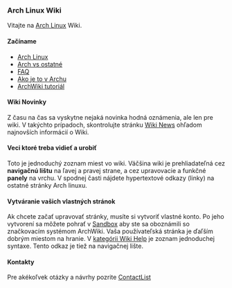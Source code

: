 ### Arch Linux Wiki

Vitajte na [Arch Linux](/index.php/Arch_Linux "Arch Linux") Wiki.

#### Začíname

*   [Arch Linux](/index.php/ArchLinux_(Slovensky) "ArchLinux (Slovensky)")
*   [Arch vs ostatné](/index.php/Arch_vs_Ostatn%C3%A9_distrib%C3%BAcie "Arch vs Ostatné distribúcie")
*   [FAQ](/index.php/FAQ_(Slovensk%C3%BD) "FAQ (Slovenský)")
*   [Ako je to v Archu](/index.php/Ako_je_to_v_Archu "Ako je to v Archu")
*   [ArchWiki tutoriál](/index.php/ArchWiki_tutori%C3%A1l "ArchWiki tutoriál")

#### Wiki Novinky

Z času na čas sa vyskytne nejaká novinka hodná oznámenia, ale len pre wiki. V takýchto prípadoch, skontrolujte stránku [Wiki News](/index.php/Wiki_News "Wiki News") ohľadom najnovších informácií o Wiki.

#### Veci ktoré treba vidieť a urobiť

Toto je jednoduchý zoznam miest vo wiki. Väčšina wiki je prehliadateľná cez **navigačnú lištu** na ľavej a pravej strane, a cez upravovacie a funkčné **panely** na vrchu. V spodnej časti nájdete hypertextové odkazy (linky) na ostatné stránky Arch linuxu.

#### Vytváranie vašich vlastných stránok

Ak chcete začať upravovať stránky, musíte si vytvoriť vlastné konto. Po jeho vytvorení sa môžete pohrať v [Sandbox](/index.php/Sandbox "Sandbox") aby ste sa oboznámili so značkovacím systémom ArchWiki. Vaša používateľská stránka je ďaľším dobrým miestom na hranie. V [kategórii Wiki Help](/index.php/Category:Help "Category:Help") je zoznam jednoduchej syntaxe. Tento odkaz je tiež na navigačnej lište.

#### Kontakty

Pre akékoľvek otázky a návrhy pozrite [ContactList](/index.php/ContactList "ContactList")